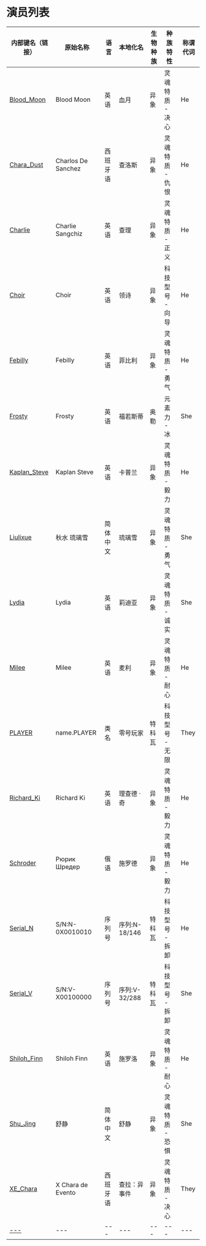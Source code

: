 # 演员列表

| 内部键名（链接）                        | 原始名称               | 语言   | 本地化名        | 生物种族 | 种族特性      | 称谓代词 |
| ------------------------------- | ------------------ | ---- | ----------- | ---- | --------- | ---- |
| [Blood_Moon](Blood_Moon.md)     | Blood Moon         | 英语   | 血月          | 异象   | 灵魂特质 - 决心 | He   |
| [Chara_Dust](Chara_Dust.md)     | Charlos De Sanchez | 西班牙语 | 查洛斯         | 异象   | 灵魂特质 - 仇恨 | He   |
| [Charlie](Charlie.md)           | Charlie Sangchiz   | 英语   | 查理          | 异象   | 灵魂特质 - 正义 | He   |
| [Choir](Choir.md)               | Choir              | 英语   | 领诗          | 异象   | 科技型号 - 向导 | He   |
| [Febilly](Febilly.md)           | Febilly            | 英语   | 菲比利         | 异象   | 灵魂特质 - 勇气 | He   |
| [Frosty](Frosty.md)             | Frosty             | 英语   | 福若斯蒂        | 奥勒   | 元素力 - 冰   | She  |
| [Kaplan_Steve](Kaplan_Steve.md) | Kaplan Steve       | 英语   | 卡普兰         | 异象   | 灵魂特质 - 毅力 | He   |
| [Liulixue](Liulixue.md)         | 秋水 琉璃雪             | 简体中文 | 琉璃雪         | 异象   | 灵魂特质 - 勇气 | She  |
| [Lydia](Lydia.md)               | Lydia              | 英语   | 莉迪亚         | 异象   | 灵魂特质 - 诚实 | She  |
| [Milee](Milee.md)               | Milee              | 英语   | 麦利          | 异象   | 灵魂特质 - 耐心 | He   |
| [PLAYER](PLAYER.md)             | name.PLAYER        | 类名   | 零号玩家        | 特科瓦  | 科技型号 - 无限 | They |
| [Richard_Ki](Richard_Ki.md)     | Richard Ki         | 英语   | 理查德 · 奇     | 异象   | 灵魂特质 - 毅力 | He   |
| [Schroder](Schroder.md)         | Рюрик Шредер       | 俄语   | 施罗德         | 异象   | 灵魂特质 - 毅力 | He   |
| [Serial_N](Serial_N.md)         | S/N:N-0X0010010    | 序列号  | 序列:N-18/146 | 特科瓦  | 科技型号 - 拆卸 | He   |
| [Serial_V](Serial_V.md)         | S/N:V-X00100000    | 序列号  | 序列:V-32/288 | 特科瓦  | 科技型号 - 拆卸 | She  |
| [Shiloh_Finn](Shiloh_Finn.md)   | Shiloh Finn        | 英语   | 施罗洛         | 异象   | 灵魂特质 - 耐心 | He   |
| [Shu_Jing](Shu_Jing.md)         | 舒静                 | 简体中文 | 舒静          | 异象   | 灵魂特质 - 恐惧 | She  |
| [XE_Chara](XE_Chara)            | X Chara de Evento  | 西班牙语 | 查拉：异事件      | 异象   | 灵魂特质 - 决心 | They |
| [---]()                         | ---                | ---  | ---         | ---  | ---       | ---  |
